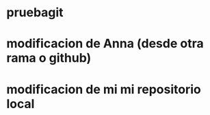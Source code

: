 # pruebagit
# modificacion de Anna (desde otra rama o github)

# modificacion de mi mi repositorio local
